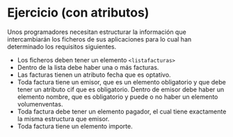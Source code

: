 # Ejercicio (con atributos)
Unos programadores necesitan estructurar la información que intercambiarán los ficheros de sus aplicaciones para lo cual han determinado los requisitos siguientes.

- Los ficheros deben tener un elemento `<listafacturas>`
- Dentro de la lista debe haber una o más facturas.
- Las facturas tienen un atributo fecha que es optativo.
- Toda factura tiene un emisor, que es un elemento obligatorio y que debe tener un atributo cif que es obligatorio. Dentro de emisor debe haber un elemento nombre, que es obligatorio y puede o no haber un elemento volumenventas.
- Toda factura debe tener un elemento pagador, el cual tiene exactamente la misma estructura que emisor.
- Toda factura tiene un elemento importe.